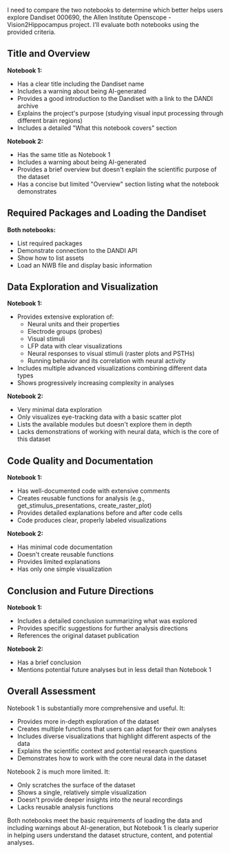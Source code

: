I need to compare the two notebooks to determine which better helps users explore Dandiset 000690, the Allen Institute Openscope - Vision2Hippocampus project. I'll evaluate both notebooks using the provided criteria.

## Title and Overview

**Notebook 1:**
- Has a clear title including the Dandiset name
- Includes a warning about being AI-generated
- Provides a good introduction to the Dandiset with a link to the DANDI archive
- Explains the project's purpose (studying visual input processing through different brain regions)
- Includes a detailed "What this notebook covers" section

**Notebook 2:**
- Has the same title as Notebook 1
- Includes a warning about being AI-generated
- Provides a brief overview but doesn't explain the scientific purpose of the dataset
- Has a concise but limited "Overview" section listing what the notebook demonstrates

## Required Packages and Loading the Dandiset

**Both notebooks:**
- List required packages
- Demonstrate connection to the DANDI API
- Show how to list assets
- Load an NWB file and display basic information

## Data Exploration and Visualization

**Notebook 1:**
- Provides extensive exploration of:
  - Neural units and their properties
  - Electrode groups (probes)
  - Visual stimuli
  - LFP data with clear visualizations
  - Neural responses to visual stimuli (raster plots and PSTHs)
  - Running behavior and its correlation with neural activity
- Includes multiple advanced visualizations combining different data types
- Shows progressively increasing complexity in analyses

**Notebook 2:**
- Very minimal data exploration
- Only visualizes eye-tracking data with a basic scatter plot
- Lists the available modules but doesn't explore them in depth
- Lacks demonstrations of working with neural data, which is the core of this dataset

## Code Quality and Documentation

**Notebook 1:**
- Has well-documented code with extensive comments
- Creates reusable functions for analysis (e.g., get_stimulus_presentations, create_raster_plot)
- Provides detailed explanations before and after code cells
- Code produces clear, properly labeled visualizations

**Notebook 2:**
- Has minimal code documentation
- Doesn't create reusable functions
- Provides limited explanations
- Has only one simple visualization

## Conclusion and Future Directions

**Notebook 1:**
- Includes a detailed conclusion summarizing what was explored
- Provides specific suggestions for further analysis directions
- References the original dataset publication

**Notebook 2:**
- Has a brief conclusion
- Mentions potential future analyses but in less detail than Notebook 1

## Overall Assessment

Notebook 1 is substantially more comprehensive and useful. It:
- Provides more in-depth exploration of the dataset
- Creates multiple functions that users can adapt for their own analyses
- Includes diverse visualizations that highlight different aspects of the data
- Explains the scientific context and potential research questions
- Demonstrates how to work with the core neural data in the dataset

Notebook 2 is much more limited. It:
- Only scratches the surface of the dataset
- Shows a single, relatively simple visualization
- Doesn't provide deeper insights into the neural recordings
- Lacks reusable analysis functions

Both notebooks meet the basic requirements of loading the data and including warnings about AI-generation, but Notebook 1 is clearly superior in helping users understand the dataset structure, content, and potential analyses.
